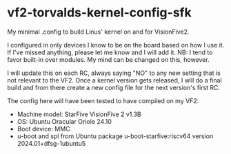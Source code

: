 # vf2-torvalds-kernel-config-sfk
My minimal .config to build Linus' kernel on and for VisionFive2.

I configured in only devices I know to be on the board based on how I use it.  If I've missed anything, please let me know and I will add it.
NB:  I tend to favor built-in over modules.  My mind can be changed on this, however.

I will update this on each RC, always saying "NO" to any new setting that is not relevant to the VF2.  Once a kernel version gets released, I will do a final build and from there create a new config file for the next version's first RC.

The config here will have been tested to have compiled on my VF2:

- Machine model: StarFive VisionFive 2 v1.3B
- OS: Ubuntu Oracular Oriole 24.10
- Boot device: MMC
- u-boot and spl from Ubuntu package u-boot-starfive:riscv64 version 2024.01+dfsg-1ubuntu5

